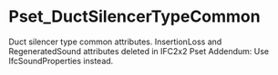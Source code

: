# Pset_DuctSilencerTypeCommon

Duct silencer type common attributes.
InsertionLoss and RegeneratedSound attributes deleted in IFC2x2 Pset Addendum: Use IfcSoundProperties instead.
